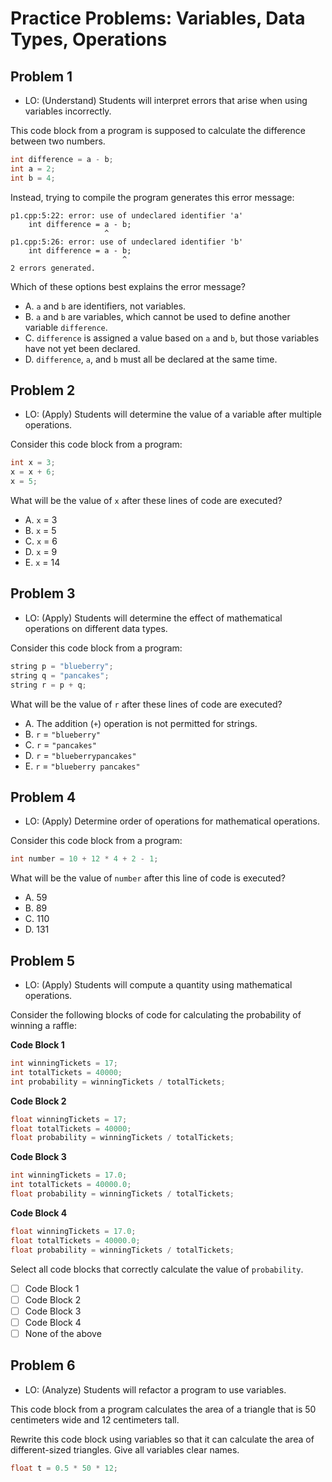 # Practice Problems: Variables, Data Types, Operations

## Problem 1

- LO: (Understand) Students will interpret errors that arise when using variables incorrectly.

This code block from a program is supposed to calculate the difference between two numbers.

```cpp
int difference = a - b;
int a = 2;
int b = 4;
```

Instead, trying to compile the program generates this error message:

```
p1.cpp:5:22: error: use of undeclared identifier 'a'
    int difference = a - b;
                     ^
p1.cpp:5:26: error: use of undeclared identifier 'b'
    int difference = a - b;
                         ^
2 errors generated.
```

Which of these options best explains the error message?

- A. `a` and `b` are identifiers, not variables.
- B. `a` and `b` are variables, which cannot be used to define another variable `difference`.
- C. `difference` is assigned a value based on `a` and `b`, but those variables have not yet been declared.
- D. `difference`, `a`, and `b` must all be declared at the same time.

## Problem 2

- LO: (Apply) Students will determine the value of a variable after multiple operations.

Consider this code block from a program:

```cpp
int x = 3;
x = x + 6;
x = 5;
```

What will be the value of `x` after these lines of code are executed?

- A. `x` = 3
- B. `x` = 5
- C. `x` = 6
- D. `x` = 9
- E. `x` = 14

## Problem 3

- LO: (Apply) Students will determine the effect of mathematical operations on different data types.

Consider this code block from a program:

```cpp
string p = "blueberry";
string q = "pancakes";
string r = p + q;
```

What will be the value of `r` after these lines of code are executed?

- A. The addition (`+`) operation is not permitted for strings.
- B. `r` = `"blueberry"`
- C. `r` = `"pancakes"`
- D. `r` = `"blueberrypancakes"`
- E. `r` = `"blueberry pancakes"`

## Problem 4

- LO: (Apply) Determine order of operations for mathematical operations.

Consider this code block from a program:

```cpp
int number = 10 + 12 * 4 + 2 - 1;
```

What will be the value of `number` after this line of code is executed?

- A. 59
- B. 89
- C. 110
- D. 131

## Problem 5

- LO: (Apply) Students will compute a quantity using mathematical operations.

Consider the following blocks of code for calculating the probability of winning a raffle:

**Code Block 1**

```cpp
int winningTickets = 17;
int totalTickets = 40000;
int probability = winningTickets / totalTickets;
```

**Code Block 2**

```cpp
float winningTickets = 17;
float totalTickets = 40000;
float probability = winningTickets / totalTickets;
```

**Code Block 3**

```cpp
int winningTickets = 17.0;
int totalTickets = 40000.0;
float probability = winningTickets / totalTickets;
```

**Code Block 4**

```cpp
float winningTickets = 17.0;
float totalTickets = 40000.0;
float probability = winningTickets / totalTickets;
```

Select all code blocks that correctly calculate the value of `probability`.

- [ ] Code Block 1
- [ ] Code Block 2
- [ ] Code Block 3
- [ ] Code Block 4
- [ ] None of the above

## Problem 6

- LO: (Analyze) Students will refactor a program to use variables.

This code block from a program calculates the area of a triangle that is 50 centimeters wide and 12 centimeters tall.

Rewrite this code block using variables so that it can calculate the area of different-sized triangles. Give all variables clear names.

```cpp
float t = 0.5 * 50 * 12;
```
